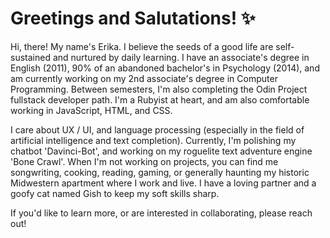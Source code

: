 
# Greetings and Salutations! ✨

Hi, there! My name's Erika.  I believe the seeds of a good life are self-sustained and nurtured by daily learning. I have an associate's degree in English (2011), 90% of an abandoned bachelor's in Psychology (2014), and am currently working on my 2nd associate's degree in Computer Programming. Between semesters, I'm also completing the Odin Project fullstack developer path. I'm a Rubyist at heart, and am also comfortable working in JavaScript, HTML, and CSS.

I care about UX / UI, and language processing (especially in the field of artificial intelligence and text completion). Currently, I'm polishing my chatbot 'Davinci-Bot', and working on my roguelite text adventure engine 'Bone Crawl'. When I'm not working on projects, you can find me songwriting, cooking, reading, gaming, or generally haunting my historic Midwestern apartment where I work and live. I have a loving partner and a goofy cat named Gish to keep my soft skills sharp. 

If you'd like to learn more, or are interested in collaborating, please reach out!
